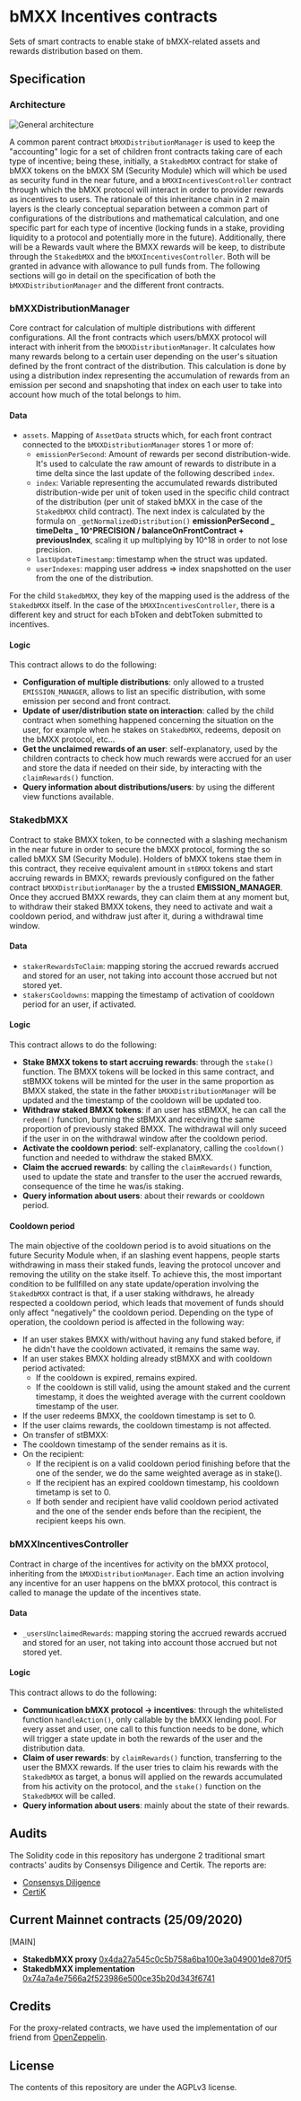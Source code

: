 # bMXX Incentives contracts

Sets of smart contracts to enable stake of bMXX-related assets and rewards distribution based on them.

## Specification

### Architecture

![General architecture](./stake-architecture.jpg)

A common parent contract `bMXXDistributionManager` is used to keep the "accounting" logic for a set of children front contracts taking care of each type of incentive; being these, initially, a `StakedbMXX` contract for stake of bMXX tokens on the bMXX SM (Security Module) which will which be used as security fund in the near future, and a `bMXXIncentivesController` contract through which the bMXX protocol will interact in order to provider rewards as incentives to users.
The rationale of this inheritance chain in 2 main layers is the clearly conceptual separation between a common part of configurations of the distributions and mathematical calculation, and one specific part for each type of incentive (locking funds in a stake, providing liquidity to a protocol and potentially more in the future).
Additionally, there will be a Rewards vault where the BMXX rewards will be keep, to distribute through the `StakedbMXX` and the `bMXXIncentivesController`. Both will be granted in advance with allowance to pull funds from.
The following sections will go in detail on the specification of both the `bMXXDistributionManager` and the different front contracts.

### bMXXDistributionManager

Core contract for calculation of multiple distributions with different configurations. All the front contracts which users/bMXX protocol will interact with inherit from the `bMXXDistributionManager`.
It calculates how many rewards belong to a certain user depending on the user's situation defined by the front contract of the distribution. This calculation is done by using a distribution index representing the accumulation of rewards from an emission per second and snapshoting that index on each user to take into account how much of the total belongs to him.

#### Data

- `assets`. Mapping of `AssetData` structs which, for each front contract connected to the `bMXXDistributionManager` stores 1 or more of:
  - `emissionPerSecond`: Amount of rewards per second distribution-wide. It's used to calculate the raw amount of rewards to distribute in a time delta since the last update of the following described `index`.
  - `index`: Variable representing the accumulated rewards distributed distribution-wide per unit of token used in the specific child contract of the distribution (per unit of staked bMXX in the case of the `StakedbMXX` child contract). The next index is calculated by the formula on `_getNormalizedDistribution()` **emissionPerSecond _ timeDelta _ 10^PRECISION / balanceOnFrontContract + previousIndex**, scaling it up multiplying by 10^18 in order to not lose precision.
  - `lastUpdateTimestamp`: timestamp when the struct was updated.
  - `userIndexes`: mapping user address => index snapshotted on the user from the one of the distribution.

For the child `StakedbMXX`, they key of the mapping used is the address of the `StakedbMXX` itself. In the case of the `bMXXIncentivesController`, there is a different key and struct for each bToken and debtToken submitted to incentives.

#### Logic

This contract allows to do the following:

- **Configuration of multiple distributions**: only allowed to a trusted `EMISSION_MANAGER`, allows to list an specific distribution, with some emission per second and front contract.
- **Update of user/distribution state on interaction**: called by the child contract when something happened concerning the situation on the user, for example when he stakes on `StakedbMXX`, redeems, deposit on the bMXX protocol, etc...
- **Get the unclaimed rewards of an user**: self-explanatory, used by the children contracts to check how much rewards were accrued for an user and store the data if needed on their side, by interacting with the `claimRewards()` function.
- **Query information about distributions/users**: by using the different view functions available.

### StakedbMXX

Contract to stake BMXX token, to be connected with a slashing mechanism in the near future in order to secure the bMXX protocol, forming the so called bMXX SM (Security Module).
Holders of bMXX tokens stae them in this contract, they receive equivalent amount in `stBMXX` tokens and start accruing rewards in BMXX; rewards previously configured on the father contract `bMXXDistributionManager` by the a trusted **EMISSION_MANAGER**. Once they accrued BMXX rewards, they can claim them at any moment but, to withdraw their staked BMXX tokens, they need to activate and wait a cooldown period, and withdraw just after it, during a withdrawal time window.

#### Data

- `stakerRewardsToClaim`: mapping storing the accrued rewards accrued and stored for an user, not taking into account those accrued but not stored yet.
- `stakersCooldowns`: mapping the timestamp of activation of cooldown period for an user, if activated.

#### Logic

This contract allows to do the following:

- **Stake BMXX tokens to start accruing rewards**: through the `stake()` function. The BMXX tokens will be locked in this same contract, and stBMXX tokens will be minted for the user in the same proportion as BMXX staked, the state in the father `bMXXDistributionManager` will be updated and the timestamp of the cooldown will be updated too.
- **Withdraw staked BMXX tokens**: if an user has stBMXX, he can call the `redeem()` function, burning the stBMXX and receiving the same proportion of previously staked BMXX. The withdrawal will only suceed if the user in on the withdrawal window after the cooldown period.
- **Activate the cooldown period**: self-explanatory, calling the `cooldown()` function and needed to withdraw the staked BMXX.
- **Claim the accrued rewards**: by calling the `claimRewards()` function, used to update the state and transfer to the user the accrued rewards, consequence of the time he was/is staking.
- **Query information about users**: about their rewards or cooldown period.

#### Cooldown period

The main objective of the cooldown period is to avoid situations on the future Security Module when, if an slashing event happens, people starts withdrawing in mass their staked funds, leaving the protocol uncover and removing the utility on the stake itself.
To achieve this, the most important condition to be fullfilled on any state update/operation involving the `StakedbMXX` contract is that, if a user staking withdraws, he already respected a cooldown period, which leads that movement of funds should only affect "negatively" the cooldown period.
Depending on the type of operation, the cooldown period is affected in the following way:

- If an user stakes BMXX with/without having any fund staked before, if he didn't have the cooldown activated, it remains the same way.
- If an user stakes BMXX holding already stBMXX and with cooldown period activated:
  - If the cooldown is expired, remains expired.
  - If the cooldown is still valid, using the amount staked and the current timestamp, it does the weighted average with the current cooldown timestamp of the user.
- If the user redeems BMXX, the cooldown timestamp is set to 0.
- If the user claims rewards, the cooldown timestamp is not affected.
- On transfer of stBMXX:
- The cooldown timestamp of the sender remains as it is.
- On the recipient:
  - If the recipient is on a valid cooldown period finishing before that the one of the sender, we do the same weighted average as in stake().
  - If the recipient has an expired cooldown timestamp, his cooldown timetamp is set to 0.
  - If both sender and recipient have valid cooldown period activated and the one of the sender ends before than the recipient, the recipient keeps his own.

### bMXXIncentivesController

Contract in charge of the incentives for activity on the bMXX protocol, inheriting from the `bMXXDistributionManager`. Each time an action involving any incentive for an user happens on the bMXX protocol, this contract is called to manage the update of the incentives state.

#### Data

- `_usersUnclaimedRewards`: mapping storing the accrued rewards accrued and stored for an user, not taking into account those accrued but not stored yet.

#### Logic

This contract allows to do the following:

- **Communication bMXX protocol -> incentives**: through the whitelisted function `handleAction()`, only callable by the bMXX lending pool. For every asset and user, one call to this function needs to be done, which will trigger a state update in both the rewards of the user and the distribution data.
- **Claim of user rewards**: by `claimRewards()` function, transferring to the user the BMXX rewards. If the user tries to claim his rewards with the `StakedbMXX` as target, a bonus will applied on the rewards accumulated from his activity on the protocol, and the `stake()` function on the `StakedbMXX` will be called.
- **Query information about users**: mainly about the state of their rewards.

## Audits

The Solidity code in this repository has undergone 2 traditional smart contracts' audits by Consensys Diligence and Certik. The reports are:

- [Consensys Diligence](https://diligence.consensys.net/audits/2020/09/bMXX-safety-module/)
- [CertiK](./audits/CertiK_bMXX_Staking_audit.pdf)

## Current Mainnet contracts (25/09/2020)

[MAIN]

- **StakedbMXX proxy** [0x4da27a545c0c5b758a6ba100e3a049001de870f5](https://etherscan.io/address/0x4da27a545c0c5b758a6ba100e3a049001de870f5)
- **StakedbMXX implementation** [0x74a7a4e7566a2f523986e500ce35b20d343f6741](https://etherscan.io/address/0x74a7a4e7566a2f523986e500ce35b20d343f6741)

## Credits

For the proxy-related contracts, we have used the implementation of our friend from [OpenZeppelin](https://github.com/OpenZeppelin/openzeppelin-sdk/).

## License

The contents of this repository are under the AGPLv3 license.
